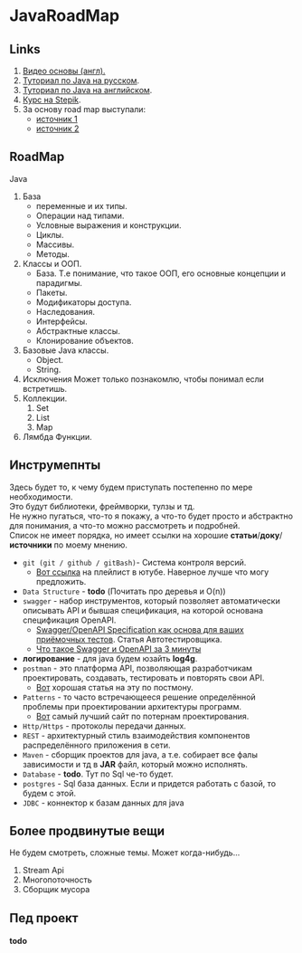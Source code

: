 # JavaRoadMap

## Links
1. [Видео основы (англ).](https://www.youtube.com/watch?v=eIrMbAQSU34&ab_channel=ProgrammingwithMosh)
2. [Туториал по Java на русском](https://metanit.com/java/tutorial/).
3. [Туториал по Java на английском](https://www.javatpoint.com/java-tutorial).
4. [Курс на Stepik](https://stepik.org/course/90684/promo?search=1429334538).
5. За основу road map выступали:
   + [источник 1](https://miro.medium.com/max/4800/1*dAQJ-UDP3altoQKThbQs_w.webp)
   + [источник 2](https://roadmap.sh/java)


## RoadMap
Java
1. База
   + переменные и их типы.
   + Операции над типами.
   + Условные выражения и конструкции.
   + Циклы.
   + Массивы.
   + Методы.
2. Классы и ООП.
   + База. Т.е понимание, что такое ООП, его основные концепции и парадигмы. 
   + Пакеты.
   + Модификаторы доступа.
   + Наследования.
   + Интерфейсы.
   + Абстрактные классы.
   + Клонирование объектов.
3. Базовые Java классы.
   + Object.
   + String.
4. Исключения
Может только познакомлю, чтобы понимал если встретишь.
5. Коллекции.
   1. Set
   2. List
   3. Map
6. Лямбда Функции.


## Инструмепнты
Здесь будет то, к чему будем приступать постепенно по мере необходимости.  
Это будут библиотеки, фреймворки, тулзы и тд.  
Не нужно пугаться, что-то я покажу, а что-то будет просто и абстрактно для понимания, а что-то можно рассмотреть и подробней.  
Список не имеет порядка, но имеет ссылки на хорошие **статьи**/**доку**/**источники** по моему мнению.  


+ `git (git / github / gitBash)`- Система контроля версий.
  + [Вот ссылка](https://youtube.com/playlist?list=PLU2ftbIeotGr_C-6t_lXH1Z3VgS5TLLdb) на плейлист в ютубе. Наверное лучше что могу предложить.  
+ `Data Structure` - **todo** (Почитать про деревья и O(n))
+ `swagger` - набор инструментов, который позволяет автоматически описывать API и бывшая спецификация, на которой основана спецификация OpenAPI.
  + [Swagger/OpenAPI Specification как основа для ваших приёмочных тестов](https://habr.com/ru/company/jugru/blog/525298/). Статья Автотестировщика.
  + [Что такое Swagger и OpenAPI за 3 минуты](https://www.youtube.com/watch?v=aaFDBgPdXw4&ab_channel=ListenIT) 
+ **логирование** - для java будем юзайть **log4g**.  
+ `postman`  - это платформа API, позволяющая разработчикам проектировать, создавать, тестировать и повторять свои API. 
   + [Вот](https://habr.com/ru/company/maxilect/blog/596789/) хорошая статья на эту по постмону.
+ `Patterns` - то часто встречающееся решение определённой проблемы при проектировании архитектуры программ.
  + [Вот](https://refactoring.guru/ru/design-patterns/what-is-pattern) самый лучший сайт по потернам проектирования. 
+ `Http/Https` - протоколы передачи данных.
+ `REST` - архитектурный стиль взаимодействия компонентов распределённого приложения в сети.
+ `Maven` - сборщик проектов для java, а т.е. собирает все фалы зависимости и тд в **JAR** файл, который можно исполнять.
+ `Database` - **todo**. Тут по Sql че-то будет.
+ `postgres` - Sql база данных. Если и придется работать с базой, то будем с этой. 
+ `JDBC` - коннектор к базам данных для java 

## Более продвинутые вещи
Не будем смотреть, сложные темы. Может когда-нибудь...
1. Stream Api
2. Многопоточность
3. Сборщик мусора

## Пед проект
#### **todo**
